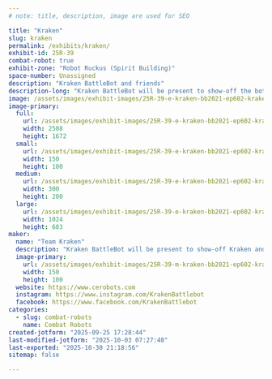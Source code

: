 ```yaml
---
# note: title, description, image are used for SEO

title: "Kraken"
slug: kraken
permalink: /exhibits/kraken/
exhibit-id: 25R-39
combat-robot: true
exhibit-zone: "Robot Ruckus (Spirit Building)"
space-number: Unassigned
description: "Kraken BattleBot and friends"
description-long: "Kraken BattleBot will be present to show-off the bot from the show and we'll also have our insect weight robots to crush the competition."
image: /assets/images/exhibit-images/25R-39-e-kraken-bb2021-ep602-kraken-photographer-jon-c-r-bennett-reduced-1127-300x200.jpg
image-primary: 
  full:
    url: /assets/images/exhibit-images/25R-39-e-kraken-bb2021-ep602-kraken-photographer-jon-c-r-bennett-reduced-1127-full.jpg
    width: 2508
    height: 1672
  small:
    url: /assets/images/exhibit-images/25R-39-e-kraken-bb2021-ep602-kraken-photographer-jon-c-r-bennett-reduced-1127-150x100.jpg
    width: 150
    height: 100
  medium:
    url: /assets/images/exhibit-images/25R-39-e-kraken-bb2021-ep602-kraken-photographer-jon-c-r-bennett-reduced-1127-300x200.jpg
    width: 300
    height: 200
  large:
    url: /assets/images/exhibit-images/25R-39-e-kraken-bb2021-ep602-kraken-photographer-jon-c-r-bennett-reduced-1127-1024x683.jpg
    width: 1024
    height: 683
maker: 
  name: "Team Kraken"
  description: "Kraken BattleBot will be present to show-off Kraken and also to bring our insect weight robots to crush the competition."
  image-primary:
    url: /assets/images/exhibit-images/25R-39-m-kraken-bb2021-ep602-kraken-photographer-jon-c-r-bennett-reduced-300x200.jpg
    width: 150
    height: 100
  website: https://www.cerobots.com
  instagram: https://www.instagram.com/KrakenBattlebot
  facebook: https://www.facebook.com/KrakenBattlebot
categories: 
  - slug: combat-robots
    name: Combat Robots
created-jotform: "2025-09-25 17:28:44"
last-modified-jotform: "2025-10-03 07:27:48"
last-exported: "2025-10-30 21:18:56"
sitemap: false

---
```

